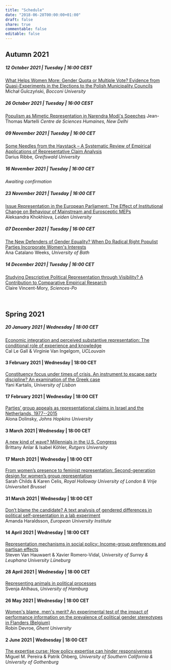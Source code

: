 ```yaml
---
title: "Schedule"
date: "2018-06-28T00:00:00+01:00"
draft: false
share: true
commentable: false
editable: false
---
```


## Autumn 2021

##### 12 October 2021 | Tuesday | 16:00 CEST
[What Helps Women More: Gender Quota or Multiple Vote? Evidence from Quasi-Experiments in the Elections to the Polish Municipality Councils](https://www.representations.online/seminars/2021-autumn-01-gulczynski/)         
Michał Gulczyński, *Bocconi University*

##### 26 October 2021 | Tuesday | 16:00 CEST
[Populism as Mimetic Representation in Narendra Modi's Speeches](https://www.representations.online/seminars/2021-autumn-01-martelli/)
Jean-Thomas Martelli *Centre de Sciences Humaines, New Delhi*

##### 09 November 2021 | Tuesday | 16:00 CET
[Some Needles from the Haystack – A Systematic Review of Empirical Applications of Representative Claim Analysis](https://www.representations.online/seminars/2021-autumn-03-ribbe/)         
Darius Ribbe, *Greifswald University*

##### 16 November 2021 | Tuesday | 16:00 CET
*Awaiting confirmation*

##### 23 November 2021 | Tuesday | 16:00 CET
[Issue Representation in the European Parliament: The Effect of Institutional Change on Behaviour of Mainstream and Eurosceptic MEPs](https://www.representations.online/seminars/2021-autumn-05-khokhlova/)         
Aleksandra Khokhlova, *Leiden University*

##### 07 December 2021 | Tuesday | 16:00 CET
[The New Defenders of Gender Equality? When Do Radical Right Populist Parties Incorporate Women's Interests](https://www.representations.online/seminars/2021-autumn-06-weeks/)         
Ana Catalano Weeks, *University of Bath*

##### 14 December 2021 | Tuesday | 16:00 CET
[Studying Descriptive Political Representation through Visibility? A Contribution to Comparative Empirical Research](https://www.representations.online/seminars/2021-autumn-07-vincent-mory/)         
Claire Vincent-Mory, *Sciences-Po*

<br>

## Spring 2021

##### 20 January 2021 | Wednesday | 18:00 CET
[Economic integration and perceived substantive representation: The conditional role of experience and knowledge](https://www.representations.online/seminars/2021-spring-01-le-gall/)         
Cal Le Gall & Virginie Van Ingelgom, *UCLouvain*

#### 3 February 2021 | Wednesday | 18:00 CET
[Constituency focus under times of crisis. An instrument to escape party discipline? An examination of the Greek case](https://www.representations.online/seminars/2021-spring-02-kartalis/)         
Yani Kartalis, *University of Lisbon*

#### 17 February 2021 | Wednesday | 18:00 CET
[Parties’ group appeals as representational claims in Israel and the Netherlands, 1977--2015](https://www.representations.online/seminars/2021-spring-03-dolinsky/)      
Alona Dolinsky, *Johns Hopkins University*

#### 3 March 2021 | Wednesday | 18:00 CET
[A new kind of wave? Millennials in the U.S. Congress](https://www.representations.online/seminars/2021-spring-04-anlar/)     
Brittany Anlar & Isabel Köhler, *Rutgers University*

#### 17 March 2021 | Wednesday | 18:00 CET
[From women’s presence to feminist representation: Second-generation design for women’s group representation](https://www.representations.online/seminars/2021-spring-05-childs/)     
Sarah Childs & Karen Celis, *Royal Holloway University of London & Vrije Universiteit Brussel*

#### 31 March 2021 | Wednesday | 18:00 CET
[Don’t blame the candidate? A text analysis of gendered differences in political self-presentation in a lab experiment](https://www.representations.online/seminars/2021-spring-06-haraldsson/)     
Amanda Haraldsson, *European University Institute*

#### 14 April 2021 | Wednesday | 18:00 CET
[Representation mechanisms in social policy: Income-group preferences and partisan effects](https://www.representations.online/seminars/2021-spring-07-van-hauwaert/)     
Steven Van Hauwaert & Xavier Romero-Vidal, *University of Surrey & Leuphana University Lüneburg*

#### 28 April 2021 | Wednesday | 18:00 CET
[Representing animals in political processes](https://www.representations.online/seminars/2021-spring-08-ahlhaus/)     
Svenja Ahlhaus, *University of Hamburg*

#### 26 May 2021 | Wednesday | 18:00 CET
[Women's blame, men's merit? An experimental test of the impact of performance information on the prevalence of political gender stereotypes in Flanders (Belgium)](https://www.representations.online/seminars/2021-spring-10-devroe/)    
Robin Devroe, *Ghent University*

#### 2 June 2021 | Wednesday | 18:00 CET
[The expertise curse: How policy expertise can hinder responsiveness](https://www.representations.online/seminars/2021-spring-09-pereira/)     
Miguel M. Pereira & Patrik Öhberg, *University of Southern California & University of Gothenburg*
